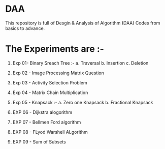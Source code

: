 # DAA

This repository is full of Desgin & Analysis of Algorithm (DAA) Codes from basics to advance.
# The Experiments are :-
1. Exp 01- Binary Sreach Tree :-
           a. Traversal
           b. Insertion
           c. Deletion

2. Exp 02 - Image Processing Matrix Question 
3. Exp 03 - Activity Selection Problem
4. Exp 04 - Matrix Chain Multiplication
5. Exp 05 - Knapsack :-
           a. Zero one Knapsack
           b. Fractional Knapsack
6. EXP 06 - Dijkstra alogorithm
7. EXP 07 - Bellmen Ford algorithm
8. EXP 08 - FLyod Warshell ALgorithm
9. EXP 09 - Sum of Subsets
   

